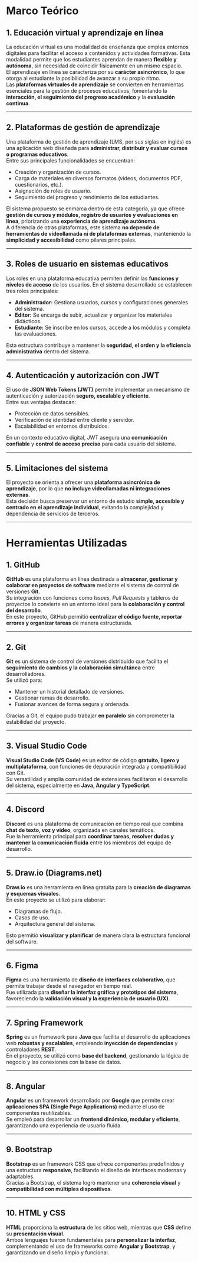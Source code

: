 # Marco Teórico

## 1. Educación virtual y aprendizaje en línea  
La educación virtual es una modalidad de enseñanza que emplea entornos digitales para facilitar el acceso a contenidos y actividades formativas. Esta modalidad permite que los estudiantes aprendan de manera **flexible y autónoma**, sin necesidad de coincidir físicamente en un mismo espacio.  
El aprendizaje en línea se caracteriza por su **carácter asincrónico**, lo que otorga al estudiante la posibilidad de avanzar a su propio ritmo.  
Las **plataformas virtuales de aprendizaje** se convierten en herramientas esenciales para la gestión de procesos educativos, fomentando la **interacción, el seguimiento del progreso académico** y la **evaluación continua**.

---

## 2. Plataformas de gestión de aprendizaje  
Una plataforma de gestión de aprendizaje (LMS, por sus siglas en inglés) es una aplicación web diseñada para **administrar, distribuir y evaluar cursos o programas educativos**.  
Entre sus principales funcionalidades se encuentran:
- Creación y organización de cursos.  
- Carga de materiales en diversos formatos (videos, documentos PDF, cuestionarios, etc.).  
- Asignación de roles de usuario.  
- Seguimiento del progreso y rendimiento de los estudiantes.  

El sistema propuesto se enmarca dentro de esta categoría, ya que ofrece **gestión de cursos y módulos, registro de usuarios y evaluaciones en línea**, priorizando una **experiencia de aprendizaje autónoma**.  
A diferencia de otras plataformas, este sistema **no depende de herramientas de videollamada ni de plataformas externas**, manteniendo la **simplicidad y accesibilidad** como pilares principales.

---

## 3. Roles de usuario en sistemas educativos  
Los roles en una plataforma educativa permiten definir las **funciones y niveles de acceso** de los usuarios. En el sistema desarrollado se establecen tres roles principales:  

- **Administrador:** Gestiona usuarios, cursos y configuraciones generales del sistema.  
- **Editor:** Se encarga de subir, actualizar y organizar los materiales didácticos.  
- **Estudiante:** Se inscribe en los cursos, accede a los módulos y completa las evaluaciones.  

Esta estructura contribuye a mantener la **seguridad, el orden y la eficiencia administrativa** dentro del sistema.

---

## 4. Autenticación y autorización con JWT  
El uso de **JSON Web Tokens (JWT)** permite implementar un mecanismo de autenticación y autorización **seguro, escalable y eficiente**.  
Entre sus ventajas destacan:  
- Protección de datos sensibles.  
- Verificación de identidad entre cliente y servidor.  
- Escalabilidad en entornos distribuidos.  

En un contexto educativo digital, JWT asegura una **comunicación confiable** y **control de acceso preciso** para cada usuario del sistema.

---

## 5. Limitaciones del sistema  
El proyecto se orienta a ofrecer una **plataforma asincrónica de aprendizaje**, por lo que **no incluye videollamadas ni integraciones externas**.  
Esta decisión busca preservar un entorno de estudio **simple, accesible y centrado en el aprendizaje individual**, evitando la complejidad y dependencia de servicios de terceros.

---

# Herramientas Utilizadas

## 1. GitHub  
**GitHub** es una plataforma en línea destinada a **almacenar, gestionar y colaborar en proyectos de software** mediante el sistema de control de versiones **Git**.  
Su integración con funciones como *Issues*, *Pull Requests* y tableros de proyectos lo convierte en un entorno ideal para la **colaboración y control del desarrollo**.  
En este proyecto, GitHub permitió **centralizar el código fuente, reportar errores y organizar tareas** de manera estructurada.

---

## 2. Git  
**Git** es un sistema de control de versiones distribuido que facilita el **seguimiento de cambios y la colaboración simultánea** entre desarrolladores.  
Se utilizó para:
- Mantener un historial detallado de versiones.  
- Gestionar ramas de desarrollo.  
- Fusionar avances de forma segura y ordenada.  

Gracias a Git, el equipo pudo trabajar **en paralelo** sin comprometer la estabilidad del proyecto.

---

## 3. Visual Studio Code  
**Visual Studio Code (VS Code)** es un editor de código **gratuito, ligero y multiplataforma**, con funciones de depuración integrada y compatibilidad con Git.  
Su versatilidad y amplia comunidad de extensiones facilitaron el desarrollo del sistema, especialmente en **Java, Angular y TypeScript**.

---

## 4. Discord  
**Discord** es una plataforma de comunicación en tiempo real que combina **chat de texto, voz y video**, organizada en canales temáticos.  
Fue la herramienta principal para **coordinar tareas, resolver dudas y mantener la comunicación fluida** entre los miembros del equipo de desarrollo.

---

## 5. Draw.io (Diagrams.net)  
**Draw.io** es una herramienta en línea gratuita para la **creación de diagramas y esquemas visuales**.  
En este proyecto se utilizó para elaborar:
- Diagramas de flujo.  
- Casos de uso.  
- Arquitectura general del sistema.  

Esto permitió **visualizar y planificar** de manera clara la estructura funcional del software.

---

## 6. Figma  
**Figma** es una herramienta de **diseño de interfaces colaborativo**, que permite trabajar desde el navegador en tiempo real.  
Fue utilizada para **diseñar la interfaz gráfica y prototipos del sistema**, favoreciendo la **validación visual y la experiencia de usuario (UX)**.

---

## 7. Spring Framework  
**Spring** es un framework para **Java** que facilita el desarrollo de aplicaciones web **robustas y escalables**, empleando **inyección de dependencias** y controladores **REST**.  
En el proyecto, se utilizó como **base del backend**, gestionando la lógica de negocio y las conexiones con la base de datos.

---

## 8. Angular  
**Angular** es un framework desarrollado por **Google** que permite crear **aplicaciones SPA (Single Page Applications)** mediante el uso de componentes reutilizables.  
Se empleó para desarrollar un **frontend dinámico, modular y eficiente**, garantizando una experiencia de usuario fluida.

---

## 9. Bootstrap  
**Bootstrap** es un framework CSS que ofrece componentes predefinidos y una estructura **responsive**, facilitando el diseño de interfaces modernas y adaptables.  
Gracias a Bootstrap, el sistema logró mantener una **coherencia visual** y **compatibilidad con múltiples dispositivos**.

---

## 10. HTML y CSS  
**HTML** proporciona la **estructura** de los sitios web, mientras que **CSS** define su **presentación visual**.  
Ambos lenguajes fueron fundamentales para **personalizar la interfaz**, complementando el uso de frameworks como **Angular y Bootstrap**, y garantizando un diseño limpio y funcional.
